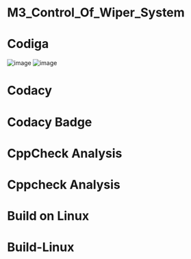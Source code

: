 # M3_Control_Of_Wiper_System
# Codiga
![image](https://user-images.githubusercontent.com/101423326/168374489-754707af-86cf-47cc-aee6-5ae1523ba54b.png) ![image](https://user-images.githubusercontent.com/101423326/168374536-cfe6b9cc-ce5c-48e8-9752-31af1e1594e0.png)


 

# Codacy
# Codacy Badge

# CppCheck Analysis
# Cppcheck Analysis

# Build on Linux
# Build-Linux
